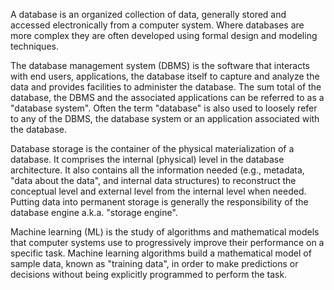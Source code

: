 A database is an organized collection of data, generally stored and accessed electronically from a computer system. Where databases are more complex they are often developed using formal design and modeling techniques.

The database management system (DBMS) is the software that interacts with end users, applications, the database itself to capture and analyze the data and provides facilities to administer the database. The sum total of the database, the DBMS and the associated applications can be referred to as a "database system". Often the term "database" is also used to loosely refer to any of the DBMS, the database system or an application associated with the database.

Database storage is the container of the physical materialization of a database. It comprises the internal (physical) level in the database architecture. It also contains all the information needed (e.g., metadata, "data about the data", and internal data structures) to reconstruct the conceptual level and external level from the internal level when needed. Putting data into permanent storage is generally the responsibility of the database engine a.k.a. "storage engine".

Machine learning (ML) is the study of algorithms and mathematical models that computer systems use to progressively improve their performance on a specific task. Machine learning algorithms build a mathematical model of sample data, known as "training data", in order to make predictions or decisions without being explicitly programmed to perform the task.
